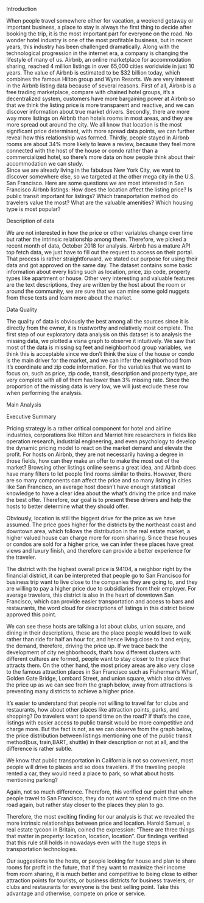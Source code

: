 Introduction 

When people travel somewhere either for vacation, a weekend getaway or important business, a place to stay is always the first thing to decide after booking the trip, it is the most important part for everyone on the road. No wonder hotel industry is one of the most profitable business, but in recent years, this industry has been challenged dramatically. Along with the technological progression in the internet era, a company is changing the lifestyle of many of us. Airbnb, an online marketplace for accommodation sharing, reached 4 million listings in over 65,000 cities worldwide in just 10 years. The value of Airbnb is estimated to be $32 billion today, which combines the famous Hilton group and Wynn Resorts. 
We are very interest in the Airbnb listing data because of several reasons. First of all, Airbnb is a free trading marketplace, compare with chained hotel groups, it’s a decentralized system, customers have more bargaining power at Airbnb so that we think the listing price is more transparent and reactive, and we can discover information about true market drivers. Secondly, there are more way more listings on Airbnb than hotels rooms in most areas, and they are more spread out around the city. We all know that location is the most significant price determinant, with more spread data points, we can further reveal how this relationship was formed. Thirdly, people stayed in Airbnb rooms are about 34% more likely to leave a review, because they feel more connected with the host of the house or condo rather than a commercialized hotel, so there’s more data on how people think about their accommodation we can study.  
Since we are already living in the fabulous New York City, we want to discover somewhere else, so we targeted at the other mega city in the U.S. San Francisco. 
Here are some questions we are most interested in San Francisco Airbnb listings:
How does the location affect the listing price?
Is public transit important for listings?
Which transportation method do travelers value the most?
What are the valuable amenities?
Which housing type is most popular? 


Description of data

We are not interested in how the price or other variables change over time but rather the intrinsic relationship among them. Therefore,  we picked a recent month of data, October 2018 for analysis. 
Airbnb has a mature API top fetch data, we just have to fill out the request to access on their portal. That process is rather straightforward, we stated our purpose for using their data and got approved on the same day. The dataset contains some basic information about every listing such as location, price, zip code, property types like apartment or house. Other very interesting and valuable features are the text descriptions, they are written by the host about the room or around the community, we are sure that we can mine some gold nuggets from these texts and learn more about the market. 

Data Quality 

The quality of data is obviously the best among all the sources since it is directly from the owner, it is trustworthy and relatively most complete. The first step of our exploratory data analysis on this dataset is to analysis the missing data, we plotted a visna graph to observe it intuitively. We saw that most of the data is missing sq feet and neighborhood group variables, we think this is acceptable since we don’t think the size of the house or condo is the main driver for the market, and we can infer the neighborhood from it’s coordinate and zip code information. 
For the variables that we want to focus on, such as price, zip code, transit, description and property type, are very complete with all of them has lower than 3% missing rate. Since the proportion of the missing data is very low, we will just exclude these row when performing the analysis. 

Main Analysis 


Executive Summary 

Pricing strategy is a rather critical component for hotel and airline industries, corporations like Hilton and Marriot hire researchers in fields like operation research, industrial engineering, and even psychology to develop the dynamic pricing model to react on the market demand and elevate the profit. For hosts on Airbnb, they are not necessarily having a degree in those fields, how can they make an offer to make the most out of the market? Browsing other listings online seems a great idea, and Airbnb does have many filters to let people find rooms similar to theirs. However, there are so many components can affect the price and so many listing in cities like San Francisco, an average host doesn’t have enough statistical knowledge to have a clear idea about the what’s driving the price and make the best offer. Therefore, our goal is to present these drivers and help the hosts to better determine what they should offer.

Obviously, location is still the biggest drive for the price as we have assumed. The price goes higher for the districts by the northeast coast and downtown area, which follows the distribution in the real estate market, a higher valued house can charge more for room sharing. Since these houses or condos are sold for a higher price, we can infer these places have great views and luxury finish, and therefore can provide a better experience for the traveler. 


The district with the highest overall price is 94104, a neighbor right by the financial district, it can be interpreted that people go to San Francisco for business trip want to live close to the companies they are going to, and they are willing to pay a higher price due to subsidiaries from their employer. For average travelers, this district is also in the heart of downtown San Francisco, which can provide easier transportation and access to bars and restaurants, the word cloud for descriptions of listings in this district below approved this point.

We can see these hosts are talking a lot about clubs, union square, and dining in their descriptions, these are the place people would love to walk rather than ride for half an hour for, and hence living close to it and enjoy, the demand, therefore, driving the price up. If we trace back the development of city neighborhoods, that’s how different clusters with different cultures are formed, people want to stay closer to the place that attracts them. 
On the other hand, the most pricey areas are also very close to the famous attraction places in San Francisco such as Fisherman’s Wharf, Golden Gate Bridge, Lombard Street, and union square, which also drives the price up as we can see from the graph below, away from attractions is preventing many districts to achieve a higher price. 

It’s easier to understand that people not willing to travel far for clubs and restaurants, how about other places like attraction points, parks, and shopping? Do travelers want to spend time on the road? If that’s the case, listings with easier access to public transit would be more competitive and charge more. But the fact is not, as we can observe from the graph below, the price distribution between listings mentioning one of the public transit method(bus, train,BART, shuttle) in their description or not at all, and the difference is rather subtle.


 

We know that public transportation in California is not so convenient, most people will drive to places and so does travelers. If the traveling people rented a car, they would need a place to park, so what about hosts mentioning parking? 



Again, not so much difference. Therefore, this verified our point that when people travel to San Francisco, they do not want to spend much time on the road again, but rather stay closer to the places they plan to go. 

Therefore, the most exciting finding for our analysis is that we revealed the more intrinsic relationships between price and location. Harold Samuel, a real estate tycoon in Britain, coined the expression: “There are three things that matter in property: location, location, location”. Our findings verified that this rule still holds in nowadays even with the huge steps in transportation technologies. 

Our suggestions to the hosts, or people looking for house and plan to share rooms for profit in the future,  that if they want to maximize their income from room sharing, it is much better and competitive to being close to either attraction points for tourists, or business districts for business travelers, or clubs and restaurants for everyone is the best selling point. Take this advantage and otherwise, compete on price or service. 
